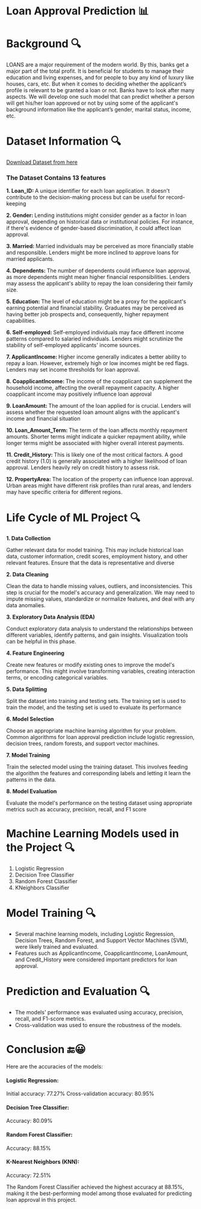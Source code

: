 # Loan Approval Prediction 📊

# Background 🔍
LOANS are a major requirement of the modern world. By this, banks get a major part of the total profit. It is beneficial for students to manage their education and living expenses, and for people to buy any kind of luxury like houses, cars, etc. But when it comes to deciding whether the applicant’s profile is relevant to be granted a loan or not. Banks have to look after many aspects.	We will develop one such model that can predict whether a person will get his/her loan approved or not by using some of the applicant's background information like the applicant’s gender, marital status, income, etc.

# Dataset Information 🔍
[Download Dataset from here](https://www.kaggle.com/datasets/armanjitsingh/loan-approval-prediction-data)

### The Dataset Contains 13 features

<b>1. Loan_ID: </b> A unique identifier for each loan application. It doesn't contribute to the decision-making process but can be useful for record-keeping

<b>2. Gender: </b> Lending institutions might consider gender as a factor in loan approval, depending on historical data or institutional policies. For instance, if there's evidence of gender-based discrimination, it could affect loan approval.

<b>3. Married: </b> Married individuals may be perceived as more financially stable and responsible. Lenders might be more inclined to approve loans for married applicants.

<b>4. Dependents: </b> The number of dependents could influence loan approval, as more dependents might mean higher financial responsibilities. Lenders may assess the applicant's ability to repay the loan considering their family size.

<b>5. Education: </b> The level of education might be a proxy for the applicant's earning potential and financial stability. Graduates may be perceived as having better job prospects and, consequently, higher repayment capabilities.

<b>6. Self-employed: </b> Self-employed individuals may face different income patterns compared to salaried individuals. Lenders might scrutinize the stability of self-employed applicants' income sources.

<b>7. ApplicantIncome: </b> Higher income generally indicates a better ability to repay a loan. However, extremely high or low incomes might be red flags. Lenders may set income thresholds for loan approval.

<b>8. CoapplicantIncome: </b> The income of the coapplicant can supplement the household income, affecting the overall repayment capacity. A higher coapplicant income may positively influence loan approval

<b>9. LoanAmount: </b> The amount of the loan applied for is crucial. Lenders will assess whether the requested loan amount aligns with the applicant's income and financial situation

<b>10. Loan_Amount_Term: </b> The term of the loan affects monthly repayment amounts. Shorter terms might indicate a quicker repayment ability, while longer terms might be associated with higher overall interest payments.

<b>11. Credit_History: </b> This is likely one of the most critical factors. A good credit history (1.0) is generally associated with a higher likelihood of loan approval. Lenders heavily rely on credit history to assess risk.

<b>12. PropertyArea: </b> The location of the property can influence loan approval. Urban areas might have different risk profiles than rural areas, and lenders may have specific criteria for different regions.

# Life Cycle of ML Project 🔍
<b>1. Data Collection</b>

Gather relevant data for model training. This may include historical loan data, customer information, credit scores, employment history, and other relevant features. Ensure that the data is representative and diverse

<b>2. Data Cleaning</b>

Clean the data to handle missing values, outliers, and inconsistencies. This step is crucial for the model's accuracy and generalization. We may need to impute missing values, standardize or normalize features, and deal with any data anomalies.

<b>3. Exploratory Data Analysis (EDA)</b> 

Conduct exploratory data analysis to understand the relationships between different variables, identify patterns, and gain insights. Visualization tools can be helpful in this phase.

<b>4. Feature Engineering</b>

Create new features or modify existing ones to improve the model's performance. This might involve transforming variables, creating interaction terms, or encoding categorical variables.

<b>5. Data Splitting</b>

Split the dataset into training and testing sets. The training set is used to train the model, and the testing set is used to evaluate its performance

<b>6. Model Selection</b>

Choose an appropriate machine learning algorithm for your problem. Common algorithms for loan approval prediction include logistic regression, decision trees, random forests, and support vector machines.

<b>7. Model Training</b>

Train the selected model using the training dataset. This involves feeding the algorithm the features and corresponding labels and letting it learn the patterns in the data.

<b>8. Model Evaluation</b>

Evaluate the model's performance on the testing dataset using appropriate metrics such as accuracy, precision, recall, and F1 score

# Machine Learning Models used in the Project 🔍
1. Logistic Regression
2. Decision Tree Classifier
3. Random Forest Classifier
4. KNeighbors Classifier

# Model Training 🔍

- Several machine learning models, including Logistic Regression, Decision Trees, Random Forest, and Support Vector Machines (SVM), were likely trained and evaluated.
- Features such as ApplicantIncome, CoapplicantIncome, LoanAmount, and Credit_History were considered important predictors for loan approval.

# Prediction and Evaluation 🔍
- The models' performance was evaluated using accuracy, precision, recall, and F1-score metrics.
- Cross-validation was used to ensure the robustness of the models.

# Conclusion 🔚😀
Here are the accuracies of the models:

#### Logistic Regression:
Initial accuracy: 77.27%
Cross-validation accuracy: 80.95%

#### Decision Tree Classifier:
Accuracy: 80.09%

#### Random Forest Classifier:
Accuracy: 88.15%

#### K-Nearest Neighbors (KNN):
Accuracy: 72.51%

The Random Forest Classifier achieved the highest accuracy at 88.15%, making it the best-performing model among those evaluated for predicting loan approval in this project. ​
